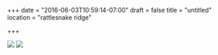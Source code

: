 +++
date = "2016-06-03T10:59:14-07:00"
draft = false
title = "untitled"
location = "rattlesnake ridge"

+++

![](https://d17enza3bfujl8.cloudfront.net/DSCF3559.jpg)
![](https://d17enza3bfujl8.cloudfront.net/DSCF3547.jpg)
